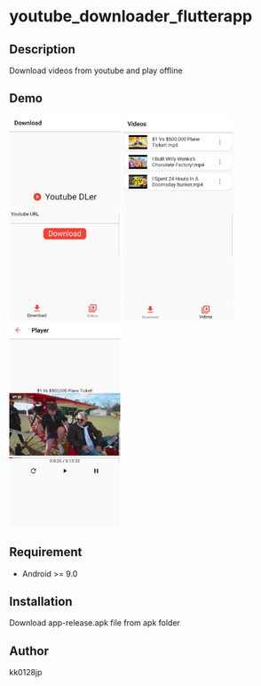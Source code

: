 # youtube_downloader_flutterapp

## Description

Download videos from youtube and play offline

## Demo

<img src="images/home_screen.jpg" alt="Home screen" width="200"/>
<img src="images/videos_screen.jpg" alt="Videos screen" width="200"/>
<img src="images/player_screen.jpg" alt="Player screen" width="200"/>

## Requirement

- Android >= 9.0

## Installation

Download app-release.apk file from apk folder

## Author

kk0128jp
